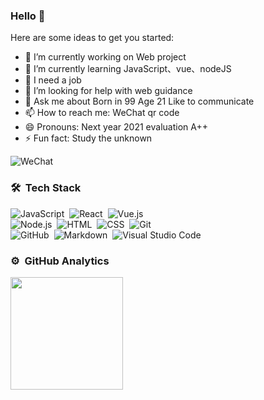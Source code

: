 ### Hello  👋

Here are some ideas to get you started:

- 🔭 I’m currently working on Web project 
- 🌱 I’m currently learning JavaScript、vue、nodeJS
- 👯 I need a job
- 🤔 I’m looking for help with web guidance 
- 💬 Ask me about Born in 99 Age 21 Like to communicate
- 📫 How to reach me: WeChat qr code
- 😄 Pronouns: Next year 2021 evaluation A++
- ⚡ Fun fact: Study the unknown

![WeChat](https://p6-juejin.byteimg.com/tos-cn-i-k3u1fbpfcp/0582405d126b456f83f6d9f65c53f0bc~tplv-k3u1fbpfcp-watermark.image?imageView2/2/w/480/h/480/q/85/interlace/1)


### 🛠 &nbsp;Tech Stack
![JavaScript](https://img.shields.io/badge/-JavaScript-333333?style=flat&logo=javascript)&nbsp;
![React](https://img.shields.io/badge/-React-333333?style=flat&logo=react)&nbsp;
![Vue.js](https://img.shields.io/badge/-Vue-333333?style=flat&logo=adobe-photoshop)\
![Node.js](https://img.shields.io/badge/-Node.js-333333?style=flat&logo=node.js)&nbsp;
![HTML](https://img.shields.io/badge/-HTML-333333?style=flat&logo=HTML5)&nbsp;
![CSS](https://img.shields.io/badge/-CSS-333333?style=flat&logo=CSS3&logoColor=1572B6)&nbsp;
![Git](https://img.shields.io/badge/-Git-333333?style=flat&logo=git)\
![GitHub](https://img.shields.io/badge/-GitHub-333333?style=flat&logo=github)&nbsp;
![Markdown](https://img.shields.io/badge/-Markdown-333333?style=flat&logo=markdown)&nbsp;
![Visual Studio Code](https://img.shields.io/badge/-Visual%20Studio%20Code-333333?style=flat&logo=visual-studio-code&logoColor=007ACC)&nbsp;


### ⚙️ &nbsp;GitHub Analytics

<p align="left">
<a href="https://github.com/994AK">
  <img height="180em" src="https://github-readme-stats.vercel.app/api?username=994AK&show_icons=true&title_color=66FF66&icon_color=FFFFFF&text_color=FFFFFF&bg_color=333333" />
</a>
